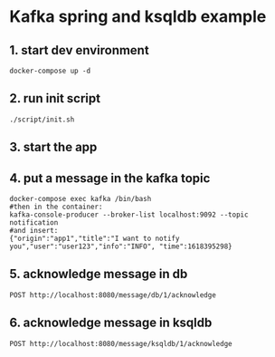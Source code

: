 # Kafka spring and ksqldb example

## 1. start dev environment
```
docker-compose up -d
```
## 2. run init script

```aidl
./script/init.sh
```

## 3. start the app

## 4. put a message in the kafka topic
```
docker-compose exec kafka /bin/bash
#then in the container:
kafka-console-producer --broker-list localhost:9092 --topic notification 
#and insert:
{"origin":"app1","title":"I want to notify you","user":"user123","info":"INFO", "time":1618395298}
```

## 5. acknowledge message in db

```
POST http://localhost:8080/message/db/1/acknowledge
```

## 6. acknowledge message in ksqldb

```
POST http://localhost:8080/message/ksqldb/1/acknowledge
```



